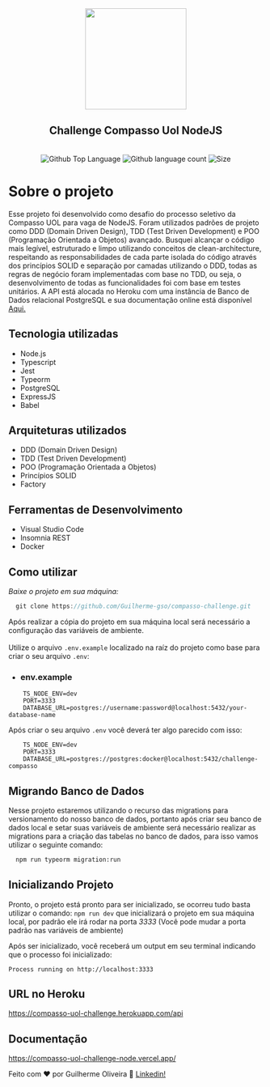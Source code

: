<div align="center">
  <img src="https://blog.compassouol.com/wp-content/uploads/2020/03/LogoCompasso-negativo.jpg" height="200px">
  <h2 align="center">Challenge Compasso Uol NodeJS</h2>
</div>
<br />

<div margin="10px 0" align="center">
    <img alt="Github Top Language" src="https://img.shields.io/github/languages/top/guilherme-gso/compasso-challenge">
    <img alt="Github language count" src="https://img.shields.io/github/languages/count/guilherme-gso/compasso-challenge">
    <img alt="Size" src="https://img.shields.io/github/repo-size/guilherme-gso/compasso-challenge">
</div>

# Sobre o projeto
Esse projeto foi desenvolvido como desafio do processo seletivo da Compasso UOL para vaga de NodeJS. Foram utilizados padrões de projeto como DDD (Domain Driven Design), TDD (Test Driven Development) e POO (Programação Orientada a Objetos) avançado. Busquei alcançar o código mais legível, estruturado e limpo utilizando conceitos de clean-architecture, respeitando as responsabilidades de cada parte isolada do código através dos princípios SOLID e separação por camadas utilizando o DDD, todas as regras de negócio foram implementadas com base no TDD, ou seja, o desenvolvimento de todas as funcionalidades foi com base em testes unitários. A API está alocada no Heroku com uma instância de Banco de Dados relacional PostgreSQL e sua documentação online está disponível <a href="https://compasso-uol-challenge-node.vercel.app/
">Aqui.</a>

## Tecnologia utilizadas
- Node.js
- Typescript
- Jest
- Typeorm
- PostgreSQL
- ExpressJS
- Babel


## Arquiteturas utilizados
- DDD (Domain Driven Design)
- TDD (Test Driven Development)
- POO (Programação Orientada a Objetos)
- Princípios SOLID
- Factory

## Ferramentas de Desenvolvimento
- Visual Studio Code
- Insomnia REST
- Docker

## Como utilizar
*Baixe o projeto em sua máquina:*

```typescript
  git clone https://github.com/Guilherme-gso/compasso-challenge.git
```

Após realizar a cópia do projeto em sua máquina local será necessário a configuração das variáveis de ambiente. 
<br />
<br />
Utilize o arquivo ```.env.example``` localizado na raíz do projeto como base para criar o seu arquivo ```.env```: 

- ### env.example 
```.env
    TS_NODE_ENV=dev
    PORT=3333
    DATABASE_URL=postgres://username:password@localhost:5432/your-database-name
```

Após criar o seu arquivo ```.env``` você deverá ter algo parecido com isso:
```.env
    TS_NODE_ENV=dev
    PORT=3333
    DATABASE_URL=postgres://postgres:docker@localhost:5432/challenge-compasso
```

## Migrando Banco de Dados

Nesse projeto estaremos utilizando o recurso das migrations para versionamento do nosso banco de dados, portanto após criar seu banco de dados local e setar suas variáveis de ambiente será necessário realizar as migrations para a criação das tabelas no banco de dados, para isso vamos utilizar o seguinte comando: 

```bash
  npm run typeorm migration:run
```

## Inicializando Projeto

Pronto, o projeto está pronto para ser inicializado, se ocorreu tudo basta utilizar o comando: ```npm run dev``` que inicializará o projeto em sua máquina local, por padrão ele irá rodar na porta *3333* (Você pode mudar a porta padrão nas variáveis de ambiente)

Após ser inicializado, você receberá um output em seu terminal indicando que o processo foi inicializado: 

```Process running on http://localhost:3333```


## URL no Heroku
https://compasso-uol-challenge.herokuapp.com/api

## Documentação
https://compasso-uol-challenge-node.vercel.app/


Feito com :hearts: por Guilherme Oliveira :wave: [Linkedin!](https://www.linkedin.com/in/guilherme-oliveira-59291a19b/)
